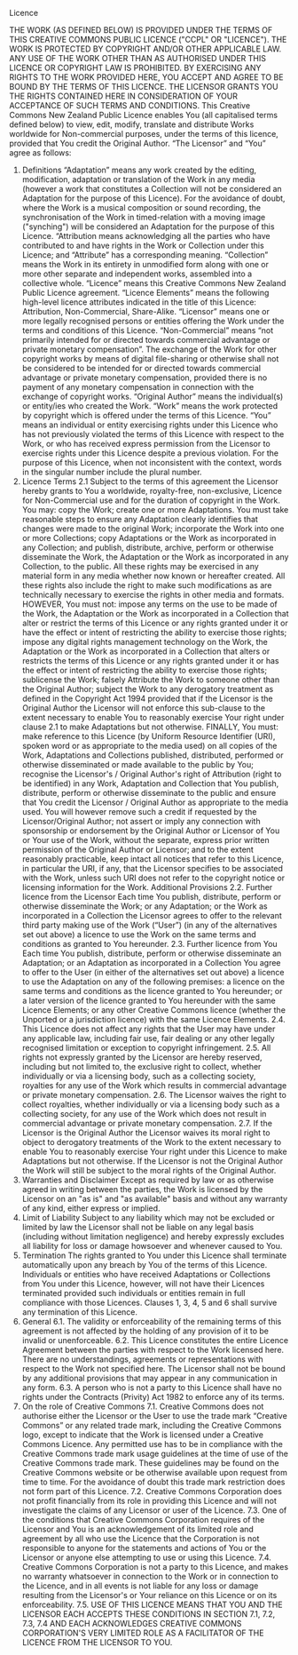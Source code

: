 
Licence

THE WORK (AS DEFINED BELOW) IS PROVIDED UNDER THE TERMS OF THIS CREATIVE COMMONS PUBLIC LICENCE ("CCPL" OR "LICENCE"). THE WORK IS PROTECTED BY COPYRIGHT AND/OR OTHER APPLICABLE LAW. ANY USE OF THE WORK OTHER THAN AS AUTHORISED UNDER THIS LICENCE OR COPYRIGHT LAW IS PROHIBITED. BY EXERCISING ANY RIGHTS TO THE WORK PROVIDED HERE, YOU ACCEPT AND AGREE TO BE BOUND BY THE TERMS OF THIS LICENCE. THE LICENSOR GRANTS YOU THE RIGHTS CONTAINED HERE IN CONSIDERATION OF YOUR ACCEPTANCE OF SUCH TERMS AND CONDITIONS.
This Creative Commons New Zealand Public Licence enables You (all capitalised terms defined below) to view, edit, modify, translate and distribute Works worldwide for Non-commercial purposes, under the terms of this licence, provided that You credit the Original Author.
“The Licensor”
and
“You”
agree as follows:
1. Definitions
“Adaptation” means any work created by the editing, modification, adaptation or translation of the Work in any media (however a work that constitutes a Collection will not be considered an Adaptation for the purpose of this Licence). For the avoidance of doubt, where the Work is a musical composition or sound recording, the synchronisation of the Work in timed-relation with a moving image ("synching") will be considered an Adaptation for the purpose of this Licence.
“Attribution means acknowledging all the parties who have contributed to and have rights in the Work or Collection under this Licence; and “Attribute” has a corresponding meaning.
“Collection” means the Work in its entirety in unmodified form along with one or more other separate and independent works, assembled into a collective whole.
“Licence” means this Creative Commons New Zealand Public Licence agreement.
“Licence Elements” means the following high-level licence attributes indicated in the title of this Licence: Attribution, Non-Commercial, Share-Alike.
“Licensor” means one or more legally recognised persons or entities offering the Work under the terms and conditions of this Licence.
“Non-Commercial” means “not primarily intended for or directed towards commercial advantage or private monetary compensation”. The exchange of the Work for other copyright works by means of digital file-sharing or otherwise shall not be considered to be intended for or directed towards commercial advantage or private monetary compensation, provided there is no payment of any monetary compensation in connection with the exchange of copyright works.
“Original Author” means the individual(s) or entity/ies who created the Work.
“Work” means the work protected by copyright which is offered under the terms of this Licence.
“You” means an individual or entity exercising rights under this Licence who has not previously violated the terms of this Licence with respect to the Work, or who has received express permission from the Licensor to exercise rights under this Licence despite a previous violation.
For the purpose of this Licence, when not inconsistent with the context, words in the singular number include the plural number.
2. Licence Terms
2.1 Subject to the terms of this agreement the Licensor hereby grants to You a worldwide, royalty-free, non-exclusive, Licence for Non-Commercial use and for the duration of copyright in the Work.
You may:
copy the Work;
create one or more Adaptations. You must take reasonable steps to ensure any Adaptation clearly identifies that changes were made to the original Work;
incorporate the Work into one or more Collections;
copy Adaptations or the Work as incorporated in any Collection; and
publish, distribute, archive, perform or otherwise disseminate the Work, the Adaptation or the Work as incorporated in any Collection, to the public.
All these rights may be exercised in any material form in any media whether now known or hereafter created. All these rights also include the right to make such modifications as are technically necessary to exercise the rights in other media and formats.
HOWEVER,
You must not:
impose any terms on the use to be made of the Work, the Adaptation or the Work as incorporated in a Collection that alter or restrict the terms of this Licence or any rights granted under it or have the effect or intent of restricting the ability to exercise those rights;
impose any digital rights management technology on the Work, the Adaptation or the Work as incorporated in a Collection that alters or restricts the terms of this Licence or any rights granted under it or has the effect or intent of restricting the ability to exercise those rights;
sublicense the Work;
falsely Attribute the Work to someone other than the Original Author;
subject the Work to any derogatory treatment as defined in the Copyright Act 1994 provided that if the Licensor is the Original Author the Licensor will not enforce this sub-clause to the extent necessary to enable You to reasonably exercise Your right under clause 2.1 to make Adaptations but not otherwise.
FINALLY,
You must:
make reference to this Licence (by Uniform Resource Identifier (URI), spoken word or as appropriate to the media used) on all copies of the Work, Adaptations and Collections published, distributed, performed or otherwise disseminated or made available to the public by You;
recognise the Licensor's / Original Author's right of Attribution (right to be identified) in any Work, Adaptation and Collection that You publish, distribute, perform or otherwise disseminate to the public and ensure that You credit the Licensor / Original Author as appropriate to the media used. You will however remove such a credit if requested by the Licensor/Original Author;
not assert or imply any connection with sponsorship or endorsement by the Original Author or Licensor of You or Your use of the Work, without the separate, express prior written permission of the Original Author or Licensor; and
to the extent reasonably practicable, keep intact all notices that refer to this Licence, in particular the URI, if any, that the Licensor specifies to be associated with the Work, unless such URI does not refer to the copyright notice or licensing information for the Work.
Additional Provisions
2.2. Further licence from the Licensor
Each time You publish, distribute, perform or otherwise disseminate
the Work; or
any Adaptation; or
the Work as incorporated in a Collection
the Licensor agrees to offer to the relevant third party making use of the Work (“User”) (in any of the alternatives set out above) a licence to use the Work on the same terms and conditions as granted to You hereunder.
2.3. Further licence from You
Each time You publish, distribute, perform or otherwise disseminate
an Adaptation; or
an Adaptation as incorporated in a Collection
You agree to offer to the User (in either of the alternatives set out above) a licence to use the Adaptation on any of the following premises:
a licence on the same terms and conditions as the licence granted to You hereunder; or
a later version of the licence granted to You hereunder with the same Licence Elements; or
any other Creative Commons licence (whether the Unported or a jurisdiction licence) with the same Licence Elements.
2.4. This Licence does not affect any rights that the User may have under any applicable law, including fair use, fair dealing or any other legally recognised limitation or exception to copyright infringement.
2.5. All rights not expressly granted by the Licensor are hereby reserved, including but not limited to, the exclusive right to collect, whether individually or via a licensing body, such as a collecting society, royalties for any use of the Work which results in commercial advantage or private monetary compensation.
2.6. The Licensor waives the right to collect royalties, whether individually or via a licensing body such as a collecting society, for any use of the Work which does not result in commercial advantage or private monetary compensation.
2.7. If the Licensor is the Original Author the Licensor waives its moral right to object to derogatory treatments of the Work to the extent necessary to enable You to reasonably exercise Your right under this Licence to make Adaptations but not otherwise. If the Licensor is not the Original Author the Work will still be subject to the moral rights of the Original Author.
3. Warranties and Disclaimer
Except as required by law or as otherwise agreed in writing between the parties, the Work is licensed by the Licensor on an "as is" and "as available" basis and without any warranty of any kind, either express or implied.
4. Limit of Liability
Subject to any liability which may not be excluded or limited by law the Licensor shall not be liable on any legal basis (including without limitation negligence) and hereby expressly excludes all liability for loss or damage howsoever and whenever caused to You.
5. Termination
The rights granted to You under this Licence shall terminate automatically upon any breach by You of the terms of this Licence. Individuals or entities who have received Adaptations or Collections from You under this Licence, however, will not have their Licences terminated provided such individuals or entities remain in full compliance with those Licences. Clauses 1, 3, 4, 5 and 6 shall survive any termination of this Licence.
6. General
6.1. The validity or enforceability of the remaining terms of this agreement is not affected by the holding of any provision of it to be invalid or unenforceable.
6.2. This Licence constitutes the entire Licence Agreement between the parties with respect to the Work licensed here. There are no understandings, agreements or representations with respect to the Work not specified here. The Licensor shall not be bound by any additional provisions that may appear in any communication in any form.
6.3. A person who is not a party to this Licence shall have no rights under the Contracts (Privity) Act 1982 to enforce any of its terms.
7. On the role of Creative Commons
7.1. Creative Commons does not authorise either the Licensor or the User to use the trade mark “Creative Commons” or any related trade mark, including the Creative Commons logo, except to indicate that the Work is licensed under a Creative Commons Licence. Any permitted use has to be in compliance with the Creative Commons trade mark usage guidelines at the time of use of the Creative Commons trade mark. These guidelines may be found on the Creative Commons website or be otherwise available upon request from time to time. For the avoidance of doubt this trade mark restriction does not form part of this Licence.
7.2. Creative Commons Corporation does not profit financially from its role in providing this Licence and will not investigate the claims of any Licensor or user of the Licence.
7.3. One of the conditions that Creative Commons Corporation requires of the Licensor and You is an acknowledgement of its limited role and agreement by all who use the Licence that the Corporation is not responsible to anyone for the statements and actions of You or the Licensor or anyone else attempting to use or using this Licence.
7.4. Creative Commons Corporation is not a party to this Licence, and makes no warranty whatsoever in connection to the Work or in connection to the Licence, and in all events is not liable for any loss or damage resulting from the Licensor's or Your reliance on this Licence or on its enforceability.
7.5. USE OF THIS LICENCE MEANS THAT YOU AND THE LICENSOR EACH ACCEPTS THESE CONDITIONS IN SECTION 7.1, 7.2, 7.3, 7.4 AND EACH ACKNOWLEDGES CREATIVE COMMONS CORPORATION'S VERY LIMITED ROLE AS A FACILITATOR OF THE LICENCE FROM THE LICENSOR TO YOU.